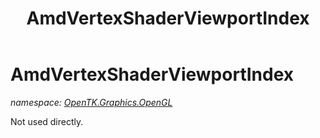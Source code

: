﻿---
title: AmdVertexShaderViewportIndex
---

# AmdVertexShaderViewportIndex
_namespace: [OpenTK.Graphics.OpenGL](N-OpenTK.Graphics.OpenGL.html)_

Not used directly.




